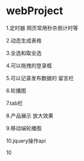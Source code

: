 # webProject

1.定时器    网页常用秒杀倒计时等

2.动态生成表格  

3.全选和取全选

4.可以拖拽的登录框

5.可以记录发布数据的 留言栏

6.轮播图

7.tab栏

8.产品展示 放大效果

9.移动端轮播图

10.jquery操作api



10 